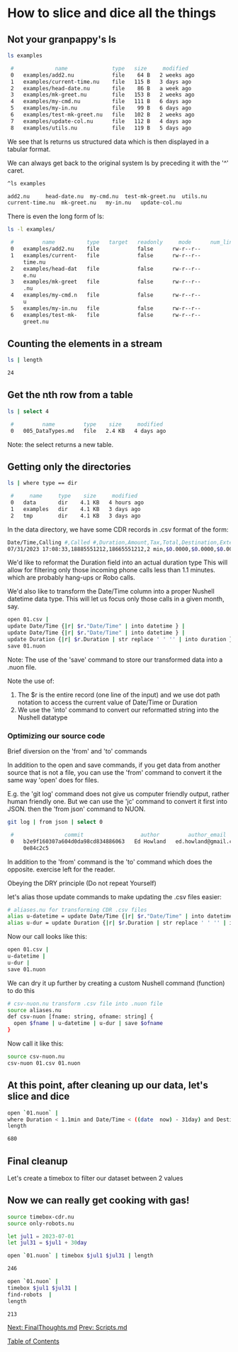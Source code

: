 # How to slice and dice all the things


## Not your granpappy's ls

```sh
ls examples
```
```sh
 #             name              type   size     modified   
 0   examples/add2.nu            file    64 B   2 weeks ago 
 1   examples/current-time.nu    file   115 B   3 days ago  
 2   examples/head-date.nu       file    86 B   a week ago  
 3   examples/mk-greet.nu        file   153 B   2 weeks ago 
 4   examples/my-cmd.nu          file   111 B   6 days ago  
 5   examples/my-in.nu           file    99 B   6 days ago  
 6   examples/test-mk-greet.nu   file   102 B   2 weeks ago 
 7   examples/update-col.nu      file   112 B   4 days ago  
 8   examples/utils.nu           file   119 B   5 days ago  
```


We see that ls returns us structured data which is then displayed in a tabular format.

We can always get back to the original system ls by preceding it with the '^' caret.

```sh
^ls examples
```
```sh
add2.nu     head-date.nu  my-cmd.nu  test-mk-greet.nu  utils.nu
current-time.nu  mk-greet.nu   my-in.nu   update-col.nu
````

There is even the long form of ls:

```sh
ls -l examples/
```
```sh
 #         name          type   target   readonly     mode      num_links   ... 
 0   examples/add2.nu    file            false      rw-r--r--           1   ... 
 1   examples/current-   file            false      rw-r--r--           1   ... 
     time.nu                                                                    
 2   examples/head-dat   file            false      rw-r--r--           1   ... 
     e.nu                                                                       
 3   examples/mk-greet   file            false      rw-r--r--           1   ... 
     .nu                                                                        
 4   examples/my-cmd.n   file            false      rw-r--r--           1   ... 
     u                                                                          
 5   examples/my-in.nu   file            false      rw-r--r--           1   ... 
 6   examples/test-mk-   file            false      rw-r--r--           1   ... 
     greet.nu                                                                    7   examples/update-c   file            false      rw-r--r--           1   ...      ol.nu                                                                       8   examples/utils.nu   file            false      rw-r--r--           1   ... thor nushell >>  > 
```

## Counting the elements in a stream

```sh
ls | length
```
```sh
24
```

## Get the nth row from a table

```sh
ls | select 4
```
```sh
 #         name         type    size     modified  
 0   005_DataTypes.md   file   2.4 KB   4 days ago 
```

Note: the select returns a new table.



## Getting only the directories

```sh
ls | where type == dir
```
```sh
 #     name     type    size     modified   
 0   data       dir    4.1 KB   4 hours ago 
 1   examples   dir    4.1 KB   3 days ago  
 2   tmp        dir    4.1 KB   3 days ago  
```



In the data directory, we have some CDR records in .csv format of the form:

```sh
Date/Time,Calling #,Called #,Duration,Amount,Tax,Total,Destination,Extension
07/31/2023 17:08:33,18885551212,18665551212,2 min,$0.0000,$0.0000,$0.0000,Incoming,
```

We'd like to reformat the Duration field into an actual duration type
This will allow for filtering only those incoming phone calls less than 1.1
minutes. which are probably hang-ups or Robo calls.


We'd also like to transform the Date/Time column into a proper Nushell
datetime data type. This will let us focus only those calls in a given month, say.

```sh
open 01.csv |
update Date/Time {|r| $r."Date/Time" | into datetime } |
update Date/Time {|r| $r."Date/Time" | into datetime } |
update Duration {|r| $r.Duration | str replace ' ' '' | into duration } |
save 01.nuon
```

Note: The use of the 'save' command  to store our transformed data into a .nuon file.

Note the use of:

1. The $r is the entire record (one line of the input) and we use dot path notation to access the current value of Date/Time or Duration
2. We use the 'into' command to convert our reformatted string into the Nushell datatype

### Optimizing our source code

Brief diversion on   the 'from' and 'to' commands

In addition to the open and save commands, if you get data from another source
that is not a file, you can use the 'from' command to convert it the same way
'open' does for files.

E.g. the 'git log' command does not give us computer friendly output, rather
human friendly one. But we can use the 'jc' command to convert it first into
JSON. then the 'from json' command to  NUON.

```sh
git log | from json | select 0
```
```sh
 #                commit                  author         author_email       ... 
 0   b2e9f160307a604d0da98cd834886063   Ed Howland   ed.howland@gmail.com   ... 
     0e84c2c5                                                                   
```

In addition to the 'from' command is the 'to' command which does the opposite.
exercise left for the reader.

Obeying the DRY principle (Do not repeat Yourself)

let's alias those update commands to make updating the .csv files easier:

```sh
# aliases.nu for transforming CDR .csv files
alias u-datetime = update Date/Time {|r| $r."Date/Time" | into datetime }
alias u-dur = update Duration {|r| $r.Duration | str replace ' ' '' | into duration }
```

Now our call looks like this:

```sh
open 01.csv |
u-datetime |
u-dur |
save 01.nuon
```

We can dry it up further by creating a custom Nushell command (function) to do this

```sh
# csv-nuon.nu transform .csv file into .nuon file
source aliases.nu
def csv-nuon [fname: string, ofname: string] {
  open $fname | u-datetime | u-dur | save $ofname
}
```

Now call it like this:

```sh
source csv-nuon.nu
csv-nuon 01.csv 01.nuon
```


## At this point,  after cleaning up our data, let's slice and dice


```sh
open `01.nuon` |
where Duration < 1.1min and Date/Time < ((date  now) - 31day) and Destination == "Incoming" |
length
```
```sh
680
```


## Final cleanup

Let's create a timebox to filter our dataset between 2 values

## Now we can really get cooking with gas!

```sh
source timebox-cdr.nu
source only-robots.nu

let jul1 = 2023-07-01
let jul31 = $jul1 + 30day

open `01.nuon` | timebox $jul1 $jul31 | length
```
```sh
246
```
```sh
open `01.nuon` |
timebox $jul1 $jul31 |
find-robots  |
length
```
```sh
213
```

[Next: FinalThoughts.md](009_FinalThoughts.md) [Prev: Scripts.md](007_Scripts.md)

[Table of Contents](toc.md)


